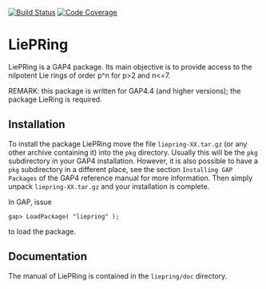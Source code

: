 [![Build Status](https://github.com/gap-packages/liepring/workflows/CI/badge.svg?branch=master)](https://github.com/gap-packages/liepring/actions?query=workflow%3ACI+branch%3Amaster)
[![Code Coverage](https://codecov.io/github/gap-packages/liepring/coverage.svg?branch=master&token=)](https://codecov.io/gh/gap-packages/liepring)

# LiePRing

LiePRing is a GAP4 package. Its main objective is to provide
access to the nilpotent Lie rings of order p^n for p>2 and n<=7.

REMARK: this package is written for GAP4.4 (and higher versions);
the package LieRing is required.


## Installation

To install the package LiePRing move the file `liepring-XX.tar.gz`
(or any other archive containing it) into the `pkg` directory.
Usually this will be the `pkg` subdirectory in your GAP4 installation.
However, it is also possible to have a `pkg` subdirectory in a 
different place, see the section `Installing GAP Packages` of the 
GAP4 reference manual for more information.
Then simply unpack `liepring-XX.tar.gz` and your installation is
complete.

In GAP, issue 

    gap> LoadPackage( "liepring" );

to load the package.
             

## Documentation

The manual of LiePRing is contained in the `liepring/doc` directory.

